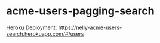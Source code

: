 # acme-users-pagging-search

Heroku Deployment: https://nelly-acme-users-search.herokuapp.com/#/users
